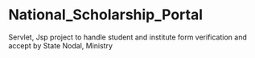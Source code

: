 # National_Scholarship_Portal
Servlet, Jsp project to handle student and institute form verification and accept by State Nodal, Ministry
